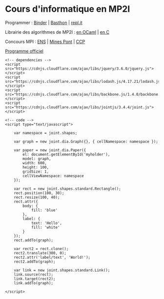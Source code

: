 # Cours d'informatique en MP2I

Programmer : [Binder](https://mybinder.org/v2/gh/fortierq/mp2i-binder/main?urlpath=git-pull%3Frepo%3Dhttps%253A%252F%252Fgithub.com%252Ffortierq%252Fmp2i-2021%26urlpath%3Dlab%252Ftree%252Fmp2i-2021%252F%26branch%3Dmain) | [Basthon](https://notebook.basthon.fr/ocaml) | [repl.it](https://replit.com/languages/c)

Librairie des algorithmes de MP2I : [en OCaml](https://github.com/fortierq/mp2i-library-ocaml) | [en C](https://github.com/fortierq/mp2i-library-c)  

Concours MPI : [ENS](https://diplome.di.ens.fr/informatique-ens) | [Mines Pont](https://www.concoursminesponts.fr/resources/pre%CC%81-Notice-MPI-2023-V1.0.pdf) | [CCP](https://www.concours-commun-inp.fr/fr/epreuves/les-epreuves-ecrites.html)

[Programme officiel](https://prepas.org/index.php?document=73)

<!DOCTYPE html>
<html>
<head>
    <link rel="stylesheet" type="text/css" href="https://cdnjs.cloudflare.com/ajax/libs/jointjs/3.4.4/joint.css" />
</head>
<body>
    <!-- content -->
    <div id="myholder"></div>

    <!-- dependencies -->
    <script src="https://cdnjs.cloudflare.com/ajax/libs/jquery/3.6.0/jquery.js"></script>
    <script src="https://cdnjs.cloudflare.com/ajax/libs/lodash.js/4.17.21/lodash.js"></script>
    <script src="https://cdnjs.cloudflare.com/ajax/libs/backbone.js/1.4.0/backbone.js"></script>
    <script src="https://cdnjs.cloudflare.com/ajax/libs/jointjs/3.4.4/joint.js"></script>

    <!-- code -->
    <script type="text/javascript">

        var namespace = joint.shapes;

        var graph = new joint.dia.Graph({}, { cellNamespace: namespace });

        var paper = new joint.dia.Paper({
            el: document.getElementById('myholder'),
            model: graph,
            width: 600,
            height: 100,
            gridSize: 1,
            cellViewNamespace: namespace
        });

        var rect = new joint.shapes.standard.Rectangle();
        rect.position(100, 30);
        rect.resize(100, 40);
        rect.attr({
            body: {
                fill: 'blue'
            },
            label: {
                text: 'Hello',
                fill: 'white'
            }
        });
        rect.addTo(graph);

        var rect2 = rect.clone();
        rect2.translate(300, 0);
        rect2.attr('label/text', 'World!');
        rect2.addTo(graph);

        var link = new joint.shapes.standard.Link();
        link.source(rect);
        link.target(rect2);
        link.addTo(graph);

    </script>
</body>
</html>
